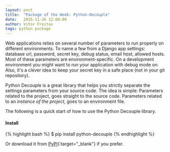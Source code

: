 ```yaml
---
layout: post
title:  "Package of the Week: Python-Decouple"
date:   2015-11-26 12:00:00
author: Vitor Freitas
tags: python package
---
```


Web applications relies on several number of parameters to run properly on different environments. To name a few from a Django app settings: database url, password, secret key, debug status, email host, allowed hosts. Most of these parameters are environment-specific. On a development environment you might want to run your application with debug mode on. Also, it's a clever idea to keep your secret key in a safe place (not in your git repository).

Python Decouple is a great library that helps you strictly separate the settings parameters from your source code. The idea is simple: Parameters related to the project, goes straight to the source code. Parameters related to an _instance of the project_, goes to an environment file.

The following is a quick start of how to use the Python Decouple library.

#### Install

{% highlight bash %}
$ pip install python-decouple
{% endhighlight %}

Or download it from [PyPI][python-decouple-pypi]{:target="_blank"} if you prefer.

[python-decouple-pypi]: https://pypi.python.org/pypi/python-decouple